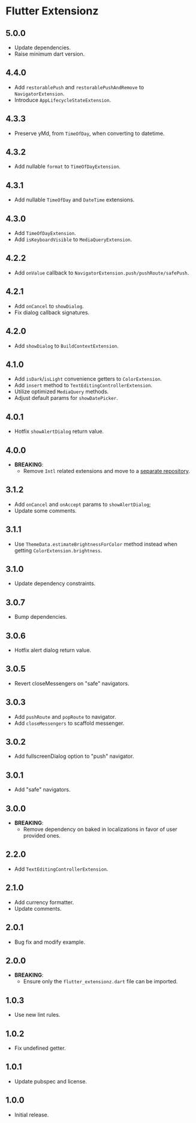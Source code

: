 # Flutter Extensionz

## 5.0.0

- Update dependencies.
- Raise minimum dart version.

## 4.4.0

- Add `restorablePush` and `restorablePushAndRemove` to `NavigatorExtension`.
- Introduce `AppLifecycleStateExtension`.

## 4.3.3

- Preserve yMd, from `TimeOfDay`, when converting to datetime.

## 4.3.2

- Add nullable `format` to `TimeOfDayExtension`.

## 4.3.1

- Add nullable `TimeOfDay` and `DateTime` extensions.

## 4.3.0

- Add `TimeOfDayExtension`.
- Add `isKeyboardVisible` to `MediaQueryExtension`.

## 4.2.2

- Add `onValue` callback to `NavigatorExtension.push/pushRoute/safePush`.

## 4.2.1

- Add `onCancel` to `showDialog`.
- Fix dialog callback signatures.

## 4.2.0

- Add `showDialog` to `BuildContextExtension`.

## 4.1.0

- Add `isDark`/`isLight` convenience getters to `ColorExtension`.
- Add `insert` method to `TextEditingControllerExtension`.
- Utilize optimized `MediaQuery` methods.
- Adjust default params for `showDatePicker`.

## 4.0.1

- Hotfix `showAlertDialog` return value.

## 4.0.0

- **BREAKING**:
  - Remove `Intl` related extensions and move to a [separate repository](https://pub.dev/packages/dart_extensionz).

## 3.1.2

- Add `onCancel` and `onAccept` params to `showAlertDialog`;
- Update some comments.

## 3.1.1

- Use `ThemeData.estimateBrightnessForColor` method instead when getting `ColorExtension.brightness`.

## 3.1.0

- Update dependency constraints.

## 3.0.7

- Bump dependencies.

## 3.0.6

- Hotfix alert dialog return value.

## 3.0.5

- Revert closeMessengers on "safe" navigators.

## 3.0.3

- Add `pushRoute` and `popRoute` to navigator.
- Add `closeMessengers` to scaffold messenger.

## 3.0.2

- Add fullscreenDialog option to "push" navigator.

## 3.0.1

- Add "safe" navigators.

## 3.0.0

- **BREAKING**:
  - Remove dependency on baked in localizations in favor of user provided ones.

## 2.2.0

- Add `TextEditingControllerExtension`.

## 2.1.0

- Add currency formatter.
- Update comments.

## 2.0.1

- Bug fix and modify example.

## 2.0.0

- **BREAKING**:
  - Ensure only the `flutter_extensionz.dart` file can be imported.

## 1.0.3

- Use new lint rules.

## 1.0.2

- Fix undefined getter.

## 1.0.1

- Update pubspec and license.

## 1.0.0

- Initial release.
